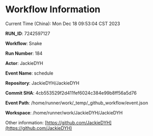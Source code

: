 # Workflow Information

Current Time (China): Mon Dec 18 09:53:04 CST 2023  

**RUN_ID**: 7242597127  

**Workflow**: Snake  

**Run Number**: 184  

**Actor**: JackieDYH  

**Event Name**: schedule  

**Repository**: JackieDYH/JackieDYH  

**Commit SHA**: 4cb553529f2d411fef6024c384e99b8ff56a5d76  

**Event Path**: /home/runner/work/_temp/_github_workflow/event.json  

**Workspace**: /home/runner/work/JackieDYH/JackieDYH  

Other information: [https://github.com/JackieDYH](https://github.com/JackieDYH)
